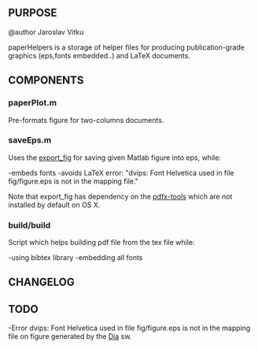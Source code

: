 PURPOSE
-----------

@author Jaroslav Vitku

paperHelpers is a storage of helper files for producing publication-grade graphics (eps,fonts embedded..) and LaTeX documents.

COMPONENTS
----------------

### paperPlot.m

Pre-formats figure for two-columns documents.

### saveEps.m

Uses the [export_fig](https://sites.google.com/site/oliverwoodford/software/export_fig) for saving given Matlab figure into eps, while:

-embeds fonts
-avoids LaTeX error: "dvips: Font Helvetica used in file fig/figure.eps is not in the mapping file."

Note that export_fig has dependency on the [pdfx-tools](http://en.sourceforge.jp/projects/sfnet_xpdf.mirror/downloads/xpdf-tools-3.dmg/) which are not installed by default on OS X.

### build/build

Script which helps building pdf file from the tex file while:

-using bibtex library
-embedding all fonts


CHANGELOG
----------------


TODO
----------------

-Error dvips: Font Helvetica used in file fig/figure.eps is not in the mapping file on figure generated by the [Dia](http://en.wikipedia.org/wiki/Dia_(software)) sw.
